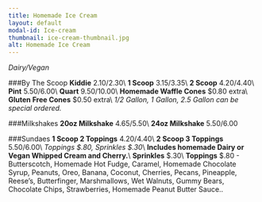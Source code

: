 ```yaml
---
title: Homemade Ice Cream
layout: default
modal-id: Ice-cream 
thumbnail: ice-cream-thumbnail.jpg 
alt: Homemade Ice Cream
---
```

*Dairy/Vegan*

###By The Scoop
**Kiddie** $2.10/$2.30\\
**1 Scoop** $3.15/$3.35\\
**2 Scoop** $4.20/$4.40\\
**Pint** $5.50/$6.00\\
**Quart** $9.50/$10.00\\
**Homemade Waffle Cones** $0.80 extra\\
**Gluten Free Cones** $0.50 extra\\
*1/2 Gallon, 1 Gallon, 2.5 Gallon can be special ordered.*
          
###Milkshakes 
**20oz Milkshake** $4.65/$5.50\\
**24oz Milkshake** $5.50/$6.00

###Sundaes
**1 Scoop 2 Toppings** $4.20/$4.40\\
**2 Scoop 3 Toppings** $5.50/$6.00\\
*Toppings $.80, Sprinkles $.30*\\
**Includes homemade Dairy or Vegan Whipped Cream and Cherry.**\\
**Sprinkles** $.30\\
**Toppings** $.80 - Butterscotch, Homemade Hot Fudge, Caramel, Homemade Chocolate Syrup, Peanuts, Oreo, Banana, Coconut, Cherries, Pecans, Pineapple, Reese’s, Butterfinger, Marshmallows, Wet Walnuts, Gummy Bears, Chocolate Chips, Strawberries, Homemade Peanut Butter Sauce..
